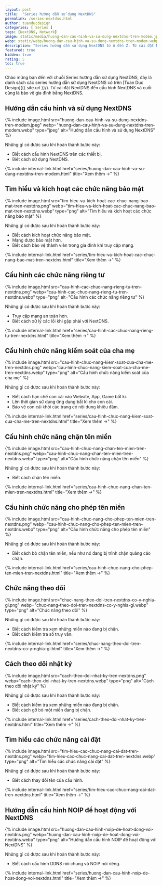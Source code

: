 ```yaml
---
layout: post
title:  "Series hướng dẫn sử dụng NextDNS"
permalink: /series-nextdns.html
author: tuanducdesign
categories: [ Series ]
tags: [NextDNS, Network]
image: static/media/huong-dan-cau-hinh-va-su-dung-nextdns-tren-modem.jpeg
webp: static/webp/huong-dan-cau-hinh-va-su-dung-nextdns-tren-modem.webp
description: "Series hướng dẫn sử dụng NextDNS từ A đến Z. Từ cài đặt NextDNS đến cấu hình NextDNS và cuối cùng là bảo vệ gia đình bằng NextDNS."
featured: true
hidden: true
rating: 5
toc: true
---
```


Chào mừng bạn đến với chuỗi Series hướng dẫn sử dụng NextDNS, đây là danh sách các series hướng dẫn sử dụng NextDNS có trên [Tuan Duc Design]({{ site.url }}/). Từ cài đặt NextDNS đến cấu hình NextDNS và cuối cùng là bảo vệ gia đình bằng NextDNS.

## Hướng dẫn cấu hình và sử dụng NextDNS

{% include image.html src="huong-dan-cau-hinh-va-su-dung-nextdns-tren-modem.jpeg" webp="huong-dan-cau-hinh-va-su-dung-nextdns-tren-modem.webp" type="jpeg" alt="Hướng dẫn cấu hình và sử dụng NextDNS" %}

Những gì có được sau khi hoàn thành bước này:

- Biết cách cấu hình NextDNS trên các thiết bị.
- Biết cách sử dụng NextDNS.

{% include internal-link.html href="series/huong-dan-cau-hinh-va-su-dung-nextdns-tren-modem.html" title="Xem thêm →" %}

## Tìm hiểu và kích hoạt các chức năng bảo mật

{% include image.html src="tim-hieu-va-kich-hoat-cac-chuc-nang-bao-mat-tren-nextdns.png" webp="tim-hieu-va-kich-hoat-cac-chuc-nang-bao-mat-tren-nextdns.webp" type="png" alt="Tìm hiểu và kích hoạt các chức năng bảo mật" %}

Những gì có được sau khi hoàn thành bước này:

- Biết cách kích hoạt chức năng bảo mật.
- Mạng được bảo mật hơn.
- Biết cách bảo vệ thành viên trong gia đình khi truy cập mạng.

{% include internal-link.html href="series/tim-hieu-va-kich-hoat-cac-chuc-nang-bao-mat-tren-nextdns.html" title="Xem thêm →" %}

## Cấu hình các chức năng riêng tư

{% include image.html src="cau-hinh-cac-chuc-nang-rieng-tu-tren-nextdns.png" webp="cau-hinh-cac-chuc-nang-rieng-tu-tren-nextdns.webp" type="png" alt="Cấu hình các chức năng riêng tư" %}

Những gì có được sau khi hoàn thành bước này:

- Truy cập mạng an toàn hơn.
- Biết cách xử lý các lỗi khi gặp phải với NextDNS.

{% include internal-link.html href="series/cau-hinh-cac-chuc-nang-rieng-tu-tren-nextdns.html" title="Xem thêm →" %}

## Cấu hình chức năng kiểm soát của cha mẹ

{% include image.html src="cau-hinh-chuc-nang-kiem-soat-cua-cha-me-tren-nextdns.png" webp="cau-hinh-chuc-nang-kiem-soat-cua-cha-me-tren-nextdns.webp" type="png" alt="Cấu hình chức năng kiểm soát của cha mẹ" %}

Những gì có được sau khi hoàn thành bước này:

- Biết cách hạn chế con cái vào Website, App, Game bất kì.
- Lên thời gian sử dụng ứng dụng bất kì cho con cái.
- Bảo vệ con cái khỏi các trang có nội dung khiêu đâm.

{% include internal-link.html href="series/cau-hinh-chuc-nang-kiem-soat-cua-cha-me-tren-nextdns.html" title="Xem thêm →" %}

## Cấu hình chức năng chặn tên miền

{% include image.html src="cau-hinh-chuc-nang-chan-ten-mien-tren-nextdns.png" webp="cau-hinh-chuc-nang-chan-ten-mien-tren-nextdns.webp" type="png" alt="Cấu hình chức năng chặn tên miền" %}

Những gì có được sau khi hoàn thành bước này:

- Biết cách chặn tên miền.

{% include internal-link.html href="series/cau-hinh-chuc-nang-chan-ten-mien-tren-nextdns.html" title="Xem thêm →" %}

## Cấu hình chức năng cho phép tên miền

{% include image.html src="cau-hinh-chuc-nang-cho-phep-ten-mien-tren-nextdns.png" webp="cau-hinh-chuc-nang-cho-phep-ten-mien-tren-nextdns.webp" type="png" alt="Cấu hình chức năng cho phép tên miền" %}

Những gì có được sau khi hoàn thành bước này:

- Biết cách bỏ chặn tên miền, nếu như nó đang bị trình chặn quảng cáo chặn.

{% include internal-link.html href="series/cau-hinh-chuc-nang-cho-phep-ten-mien-tren-nextdns.html" title="Xem thêm →" %}

## Chức năng theo dõi

{% include image.html src="chuc-nang-theo-doi-tren-nextdns-co-y-nghia-gi.png" webp="chuc-nang-theo-doi-tren-nextdns-co-y-nghia-gi.webp" type="png" alt="Chức năng theo dõi" %}

Những gì có được sau khi hoàn thành bước này:

- Biết cách kiểm tra xem những miền nào đang bị chặn.
- Biết cách kiểm tra số truy vấn.

{% include internal-link.html href="series/chuc-nang-theo-doi-tren-nextdns-co-y-nghia-gi.html" title="Xem thêm →" %}

## Cách theo dõi nhật ký

{% include image.html src="cach-theo-doi-nhat-ky-tren-nextdns.png" webp="cach-theo-doi-nhat-ky-tren-nextdns.webp" type="png" alt="Cách theo dõi nhật ký" %}

Những gì có được sau khi hoàn thành bước này:

- Biết cách kiểm tra xem những miền nào đang bị chặn.
- Biết cách gỡ bỏ một miền đang bị chặn.

{% include internal-link.html href="series/cach-theo-doi-nhat-ky-tren-nextdns.html" title="Xem thêm →" %}

## Tìm hiểu các chức năng cài đặt

{% include image.html src="tim-hieu-cac-chuc-nang-cai-dat-tren-nextdns.png" webp="tim-hieu-cac-chuc-nang-cai-dat-tren-nextdns.webp" type="png" alt="Tìm hiểu các chức năng cài đặt" %}

Những gì có được sau khi hoàn thành bước này:

- Biết cách thay đổi tên của cấu hình.

{% include internal-link.html href="series/tim-hieu-cac-chuc-nang-cai-dat-tren-nextdns.html" title="Xem thêm →" %}

## Hướng dẫn cấu hình NOIP để hoạt động với NextDNS

{% include image.html src="huong-dan-cau-hinh-noip-de-hoat-dong-voi-nextdns.png" webp="huong-dan-cau-hinh-noip-de-hoat-dong-voi-nextdns.webp" type="png" alt="Hướng dẫn cấu hình NOIP để hoạt động với NextDNS" %}

Những gì có được sau khi hoàn thành bước này:

- Biết cách cấu hình DDNS nói chung và NOIP nói riêng.

{% include internal-link.html href="series/huong-dan-cau-hinh-noip-de-hoat-dong-voi-nextdns.html" title="Xem thêm →" %}
